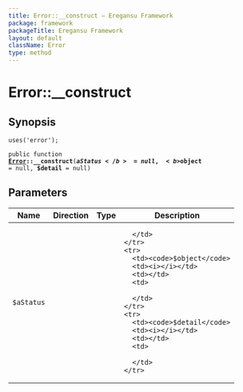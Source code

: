 ```yaml
---
title: Error::__construct — Eregansu Framework
package: framework
packageTitle: Eregansu Framework
layout: default
className: Error
type: method
---
```


# Error::__construct

## Synopsis

<code>uses('error');</code>

<code>public function <b><a href="Error">Error</a>::__construct</b>(<b>$aStatus</b> = null, <b>$object</b> = null, <b>$detail</b> = null)</code>

## Parameters

<table>
  <thead>
    <tr>
      <th>Name</th>
      <th>Direction</th>
      <th>Type</th>
      <th>Description</th>
    </tr>
  </thead>
  <tbody>
    <tr>
      <td><code>$aStatus</code>
      <td><i></i></td>
      <td></td>
      <td>

      </td>
    </tr>
    <tr>
      <td><code>$object</code>
      <td><i></i></td>
      <td></td>
      <td>

      </td>
    </tr>
    <tr>
      <td><code>$detail</code>
      <td><i></i></td>
      <td></td>
      <td>

      </td>
    </tr>
  </tbody>
</table>

